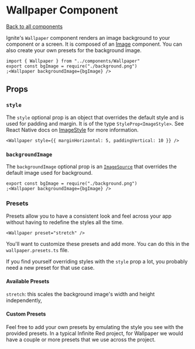 # Wallpaper Component

[Back to all components](./Components.md)

Ignite's `Wallpaper` component renders an image background to your component or a screen. It is composed of an [Image](https://reactnative.dev/docs/image) component. You can also create your own presets for the background image.

```tsx
import { Wallpaper } from "../components/Wallpaper"
export const bgImage = require("./background.png")
;<Wallpaper backgroundImage={bgImage} />
```

## Props

### `style`

The `style` optional prop is an object that overrides the default style and is used for padding and margin. It is of the type `StyleProp<ImageStyle>`. See React Native docs on [ImageStyle](https://reactnative.dev/docs/image#style) for more information.

```tsx
<Wallpaper style={{ marginHorizontal: 5, paddingVertical: 10 }} />
```

### `backgroundImage`

The `backgroundImage` optional prop is an [`ImageSource`](https://reactnative.dev/docs/image#imagesource) that overrides the default image used for background.

```tsx
export const bgImage = require("./background.png")
;<Wallpaper backgroundImage={bgImage} />
```

### Presets

Presets allow you to have a consistent look and feel across your app without having to redefine the styles all the time.

```tsx
<Wallpaper preset="stretch" />
```

You'll want to customize these presets and add more. You can do this in the `wallpaper.presets.ts` file.

If you find yourself overriding styles with the `style` prop a lot, you probably need a new preset for that use case.

#### Available Presets

`stretch`: this scales the background image's width and height independently,

#### Custom Presets

Feel free to add your own presets by emulating the style you see with the provided presets. In a typical Infinite Red project, for Wallpaper we would have a couple or more presets that we use across the project.
